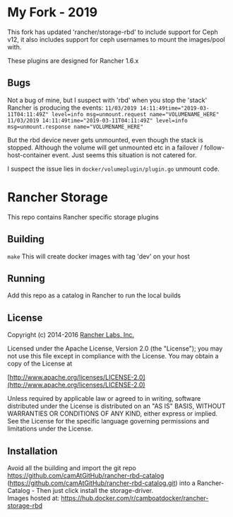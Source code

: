 My Fork - 2019
==============
This fork has updated 'rancher/storage-rbd' to include support for Ceph v12, it also includes support for ceph usernames to mount the images/pool with.  
  
These plugins are designed for Rancher 1.6.x

## Bugs

Not a bug of mine, but I suspect with 'rbd' when you stop the 'stack' Rancher is producing the events:
`11/03/2019 14:11:49time="2019-03-11T04:11:49Z" level=info msg=unmount.request name="VOLUMENAME_HERE"
11/03/2019 14:11:49time="2019-03-11T04:11:49Z" level=info msg=unmount.response name="VOLUMENAME_HERE"`

But the rbd device never gets unmounted, even though the stack is stopped. Although the volume will get unmounted etc in a failover / follow-host-container event. Just seems this situation is not catered for.  

I suspect the issue lies in `docker/volumeplugin/plugin.go` unmount code.

Rancher Storage
==============

This repo contains Rancher specific storage plugins

## Building

`make`
This will create docker images with tag 'dev' on your host


## Running

Add this repo as a catalog in Rancher to run the local builds

## License
Copyright (c) 2014-2016 [Rancher Labs, Inc.](http://rancher.com)

Licensed under the Apache License, Version 2.0 (the "License");
you may not use this file except in compliance with the License.
You may obtain a copy of the License at

[http://www.apache.org/licenses/LICENSE-2.0](http://www.apache.org/licenses/LICENSE-2.0)

Unless required by applicable law or agreed to in writing, software
distributed under the License is distributed on an "AS IS" BASIS,
WITHOUT WARRANTIES OR CONDITIONS OF ANY KIND, either express or implied.
See the License for the specific language governing permissions and
limitations under the License.

## Installation
Avoid all the building and import the git repo https://github.com/camAtGitHub/rancher-rbd-catalog (https://github.com/camAtGitHub/rancher-rbd-catalog.git) into a Rancher-Catalog - Then just click install the storage-driver.  
Images hosted at: https://hub.docker.com/r/camboatdocker/rancher-storage-rbd
